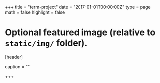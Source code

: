 +++
title = "term-project"
date = "2017-01-01T00:00:00Z"
type = page
math = false
highlight = false

# Optional featured image (relative to `static/img/` folder).
[header]

caption = ""

+++

